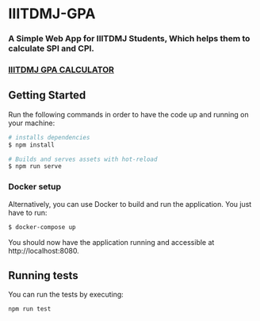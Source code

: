 # IIITDMJ-GPA

### A Simple Web App for IIITDMJ Students, Which helps them to calculate SPI and CPI.

### [IIITDMJ GPA CALCULATOR](https://iiitdmj-gpa.now.sh/)

## Getting Started

Run the following commands in order to have the code up and running on your machine:

``` bash
# installs dependencies
$ npm install

# Builds and serves assets with hot-reload
$ npm run serve
```

### Docker setup

Alternatively, you can use Docker to build and run the application. You just have to run:

``` bash
$ docker-compose up
```

You should now have the application running and accessible at http://localhost:8080.

## Running tests

You can run the tests by executing:
``` bash
npm run test
```
